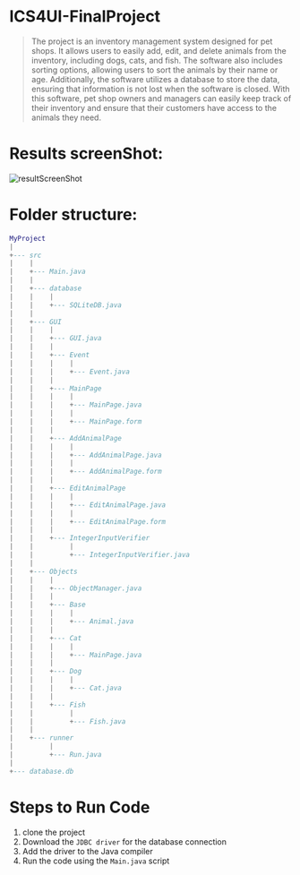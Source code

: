 # ICS4UI-FinalProject
> The project is an inventory management system designed for pet shops. It allows users to easily add, edit, and delete animals from the inventory, including dogs, cats, and fish. The software also includes sorting options, allowing users to sort the animals by their name or age. Additionally, the software utilizes a database to store the data, ensuring that information is not lost when the software is closed. With this software, pet shop owners and managers can easily keep track of their inventory and ensure that their customers have access to the animals they need.

# Results screenShot:
![resultScreenShot](https://user-images.githubusercontent.com/72822222/215298156-1c3c02b2-699c-4ad6-be39-46cec38dfe92.png)


# Folder structure:
```lua
MyProject
|
+--- src
|    |
|    +--- Main.java
|    |
|    +--- database
|    |    |
|    |    +--- SQLiteDB.java
|    |
|    +--- GUI
|    |    |
|    |    +--- GUI.java 
|    |    |
|    |    +--- Event
|    |    |    |
|    |    |    +--- Event.java
|    |    |
|    |    +--- MainPage
|    |    |    |
|    |    |    +--- MainPage.java
|    |    |    |
|    |    |    +--- MainPage.form
|    |    |
|    |    +--- AddAnimalPage
|    |    |    |
|    |    |    +--- AddAnimalPage.java
|    |    |    |
|    |    |    +--- AddAnimalPage.form
|    |    |
|    |    +--- EditAnimalPage
|    |    |    |
|    |    |    +--- EditAnimalPage.java
|    |    |    |
|    |    |    +--- EditAnimalPage.form
|    |    |
|    |    +--- IntegerInputVerifier
|    |         |
|    |         +--- IntegerInputVerifier.java
|    |
|    +--- Objects
|    |    |
|    |    +--- ObjectManager.java
|    |    |
|    |    +--- Base
|    |    |    |
|    |    |    +--- Animal.java
|    |    |
|    |    +--- Cat
|    |    |    |
|    |    |    +--- MainPage.java
|    |    |
|    |    +--- Dog
|    |    |    |
|    |    |    +--- Cat.java
|    |    |
|    |    +--- Fish
|    |         |
|    |         +--- Fish.java
|    |
|    +--- runner
|         |
|         +--- Run.java
|
+--- database.db


```

# Steps to Run Code
1. clone the project
2. Download the ```JDBC driver``` for the database connection
3. Add the driver to the Java compiler
4. Run the code using the ```Main.java``` script



